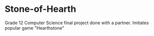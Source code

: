 # Stone-of-Hearth
Grade 12 Computer Science final project done with a partner. Imitates popular game "Hearthstone"
